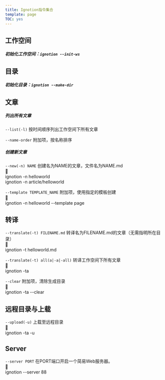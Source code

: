 ```yaml
---
title: Ignotion指令集合
template: page
TOC: yes
---
```

## 工作空间

##### 初始化工作空间：`ignotion --init-ws`

## 目录

##### 初始化目录：`ignotion --make-dir`

## 文章

##### 列出所有文章

`--list(-l)` 按时间顺序列出工作空间下所有文章

`--name-order` 附加项，按名称排序

##### 创建新文章

`--new(-n) NAME` 创建名为NAME的文章，文件名为NAME.md  
🌰   
ignotion -n helloworld  
ignotion -n article/helloworld

`--template TEMPLATE_NAME` 附加项，使用指定的模板创建  
🌰  
ignotion -n helloworld --template page

## 转译

`--translate(-t) FILENAME.md` 转译名为FILENAME.md的文章（无需指明所在目录）  
🌰  
ignotion -t helloworld.md

`--translate(-t) all(a|-a|-all)` 转译工作空间下所有文章  
🌰  
ignotion -ta

`--clear` 附加项，清除生成目录  
🌰  
ignotion -ta --clear

## 远程目录与上载

`--upload(-u)` 上载至远程目录  
🌰  
ignotion -ta -u

## Server

`--server PORT` 在PORT端口开启一个简易Web服务器。  
🌰  
ignotion --server 88
